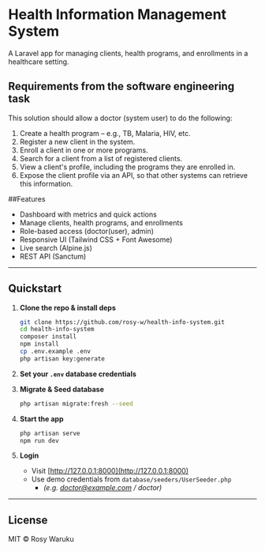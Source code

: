 # Health Information Management System

A Laravel app for managing clients, health programs, and enrollments in a healthcare setting.

## Requirements from the software engineering task
This solution should allow a doctor (system user) to do the following:
1.	Create a health program – e.g., TB, Malaria, HIV, etc.
2.	Register a new client in the system.
3.	Enroll a client in one or more programs.
4.	Search for a client from a list of registered clients.
5.	View a client's profile, including the programs they are enrolled in.
6.	Expose the client profile via an API, so that other systems can retrieve this information.

##Features

- Dashboard with metrics and quick actions
- Manage clients, health programs, and enrollments
- Role-based access (doctor(user), admin)
- Responsive UI (Tailwind CSS + Font Awesome)
- Live search (Alpine.js)
- REST API (Sanctum)

---

## Quickstart

1. **Clone the repo & install deps**
    ```bash
    git clone https://github.com/rosy-w/health-info-system.git
    cd health-info-system
    composer install
    npm install
    cp .env.example .env
    php artisan key:generate
    ```

2. **Set your `.env` database credentials**

3. **Migrate & Seed database**
    ```bash
    php artisan migrate:fresh --seed
    ```

4. **Start the app**
    ```bash
    php artisan serve
    npm run dev
    ```

5. **Login**
    - Visit [http://127.0.0.1:8000](http://127.0.0.1:8000)
    - Use demo credentials from `database/seeders/UserSeeder.php`
      - *(e.g. doctor@example.com / doctor)*

---

## License

MIT © Rosy Waruku
